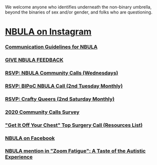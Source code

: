 We welcome anyone who identifies underneath the non-binary umbrella, beyond the binaries of sex and/or gender, and folks who are questioning.

# [NBULA on Instagram](https://www.instagram.com/the_nbula/)

### [Communication Guidelines for NBULA](communication_guidelines.md)

### [GIVE NBULA FEEDBACK](https://docs.google.com/forms/d/e/1FAIpQLSd-lDTbmo4D2jFeUQ-UxL0GP3Q40s99g2LBt0UjMJuCoLowfw/viewform)

### [RSVP: NBULA Community Calls (Wednesdays)](https://us02web.zoom.us/meeting/register/tZAvdOquqT4sHdwc4LCjg7WVhtGeG38hrxpl)

### [RSVP: BIPoC NBULA Call (2nd Tuesday Monthly)](http://bit.ly/bipocnbula)

### [RSVP: Crafty Queers (2nd Saturday Monthly)](https://us02web.zoom.us/meeting/register/tZ0vdeytqjwpGNGWf3GlUlMafaeFuGqtk0BN)

### [2020 Community Calls Survey](https://forms.gle/oPgQfj1F8izLfZq46)

### ["Get It Off Your Chest" Top Surgery Call (Resources List)](https://docs.google.com/document/d/1F9UtTB0cxKqqkQZ6HIdObh61jDQjmwO-lFAJ87oxwX4/edit?usp=sharing)

### [NBULA on Facebook](https://www.facebook.com/TheNBULA/)

### [NBULA mention in "Zoom Fatigue": A Taste of the Autistic Experience](http://www.thinkingautismguide.com/2020/04/zoom-fatigue-taste-of-autistic.html)
